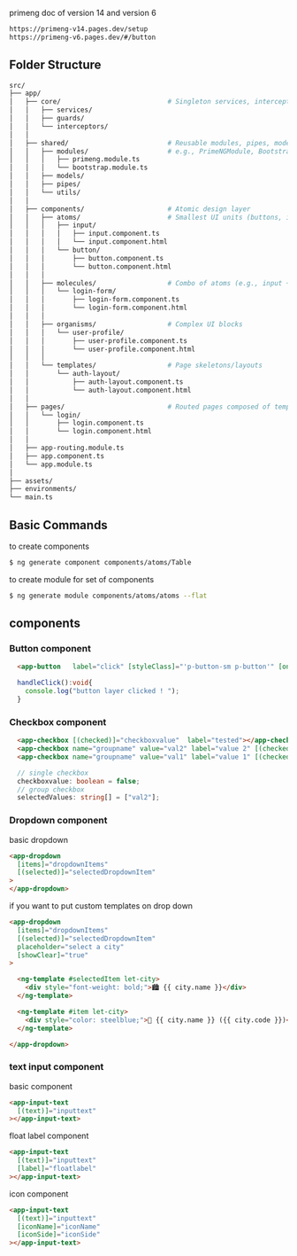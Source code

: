 
primeng doc of version 14 and version 6 
```bash 
https://primeng-v14.pages.dev/setup
https://primeng-v6.pages.dev/#/button
```


## Folder Structure   
```bash 
src/
├── app/
│   ├── core/                           # Singleton services, interceptors, guards, etc.
│   │   ├── services/
│   │   ├── guards/
│   │   └── interceptors/
│   │
│   ├── shared/                         # Reusable modules, pipes, models, utils
│   │   ├── modules/                    # e.g., PrimeNGModule, BootstrapModule
│   │   │   ├── primeng.module.ts
│   │   │   └── bootstrap.module.ts
│   │   ├── models/
│   │   ├── pipes/
│   │   └── utils/
│   │
│   ├── components/                     # Atomic design layer
│   │   ├── atoms/                      # Smallest UI units (buttons, inputs)
│   │   │   ├── input/
│   │   │   │   ├── input.component.ts
│   │   │   │   └── input.component.html
│   │   │   └── button/
│   │   │       ├── button.component.ts
│   │   │       └── button.component.html
│   │   │
│   │   ├── molecules/                  # Combo of atoms (e.g., input + label)
│   │   │   └── login-form/
│   │   │       ├── login-form.component.ts
│   │   │       └── login-form.component.html
│   │   │
│   │   ├── organisms/                  # Complex UI blocks
│   │   │   └── user-profile/
│   │   │       ├── user-profile.component.ts
│   │   │       └── user-profile.component.html
│   │   │
│   │   └── templates/                  # Page skeletons/layouts
│   │       └── auth-layout/
│   │           ├── auth-layout.component.ts
│   │           └── auth-layout.component.html
│   │
│   ├── pages/                          # Routed pages composed of templates + organisms
│   │   └── login/
│   │       ├── login.component.ts
│   │       └── login.component.html
│   │
│   ├── app-routing.module.ts
│   ├── app.component.ts
│   └── app.module.ts
│
├── assets/
├── environments/
└── main.ts
```

## Basic Commands   
to create components  
```bash 
$ ng generate component components/atoms/Table
```

to create module for set of components   
```bash 
$ ng generate module components/atoms/atoms --flat
```

## components   

### Button component   
```html 
  <app-button   label="click" [styleClass]="'p-button-sm p-button'" [onClick]="handleClick" ></app-button>
```
```ts 
  handleClick():void{
    console.log("button layer clicked ! ");
  }
```

### Checkbox component  
```html 
  <app-checkbox [(checked)]="checkboxvalue"  label="tested"></app-checkbox>
  <app-checkbox name="groupname" value="val2" label="value 2" [(checked)]="selectedValues" ></app-checkbox>
  <app-checkbox name="groupname" value="val1" label="value 1" [(checked)]="selectedValues" ></app-checkbox>
```
```ts 
  // single checkbox   
  checkboxvalue: boolean = false;
  // group checkbox  
  selectedValues: string[] = ["val2"];
```

### Dropdown component  

basic dropdown   
```html 
<app-dropdown
  [items]="dropdownItems"
  [(selected)]="selectedDropdownItem"
>
</app-dropdown>
```

if you want to put custom templates on drop down  
```html 
<app-dropdown
  [items]="dropdownItems"
  [(selected)]="selectedDropdownItem"
  placeholder="select a city"
  [showClear]="true"
>

  <ng-template #selectedItem let-city>
    <div style="font-weight: bold;">🏙️ {{ city.name }}</div>
  </ng-template>

  <ng-template #item let-city>
    <div style="color: steelblue;">📍 {{ city.name }} ({{ city.code }})</div>
  </ng-template>

</app-dropdown>

```

### text input component  

basic component 
```html 
<app-input-text
  [(text)]="inputtext"
></app-input-text>
```

float label component  
```html 
<app-input-text
  [(text)]="inputtext"
  [label]="floatlabel"
></app-input-text>
```

icon component  
```html 
<app-input-text
  [(text)]="inputtext"
  [iconName]="iconName"
  [iconSide]="iconSide"
></app-input-text>
```


